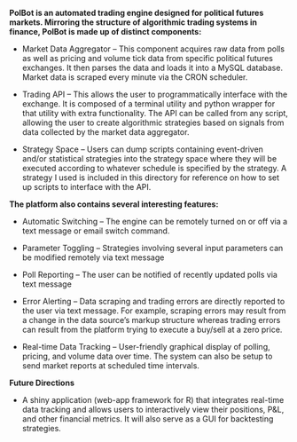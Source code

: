 **PolBot is an automated trading engine designed for political futures markets. Mirroring the structure of algorithmic trading systems in finance, PolBot is made up of distinct components:**
 
* Market Data Aggregator – This component acquires raw data from polls as well as pricing and volume tick data from specific political futures exchanges. It then parses the data and loads it into a MySQL database. Market data is scraped every minute via the CRON scheduler.
	 
* Trading API – This allows the user to programmatically interface with the exchange. It is composed of a terminal utility and python wrapper for that utility with extra functionality. The API can be called from any script, allowing the user to create algorithmic strategies based on signals from data collected by the market data aggregator.
	 
* Strategy Space – Users can dump scripts containing event-driven and/or statistical strategies into the strategy space where they will be executed according to whatever schedule is specified by the strategy. A strategy I used is included in this directory for reference on how to set up scripts to interface with the API.
 
 
 
**The platform also contains several interesting features:**
 
* Automatic Switching – The engine can be remotely turned on or off via a text message or email switch command.
	 
* Parameter Toggling – Strategies involving several input parameters can be modified remotely via text message
	 
* Poll Reporting – The user can be notified of recently updated polls via text message
	 
* Error Alerting – Data scraping and trading errors are directly reported to the user via text message. For example, scraping errors may result from a change in the data source’s markup structure whereas trading errors can result from the platform trying to execute a buy/sell at a zero price.
	 
* Real-time Data Tracking – User-friendly graphical display of polling, pricing, and volume data over time. The system can also be setup to send market reports at scheduled time intervals.



**Future Directions**
 
* A shiny application (web-app framework for R) that integrates real-time data tracking and allows users to interactively view their positions, P&L, and other financial metrics. It will also serve as a GUI for backtesting strategies.
